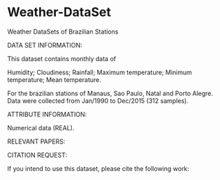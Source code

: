 # Weather-DataSet
Weather DataSets of Brazilian Stations

DATA SET INFORMATION:

This dataset contains monthly data of

Humidity; 
Cloudiness; 
Rainfall;
Maximum temperature;
Minimum temperature;
Mean temperature. 

For the brazilian stations of Manaus, Sao Paulo, Natal and Porto Alegre. Data were collected from Jan/1990 to Dec/2015 (312 samples).

ATTRIBUTE INFORMATION:

Numerical data (REAL).

RELEVANT PAPERS:


CITATION REQUEST:

If you intend to use this dataset, please cite the following work:

